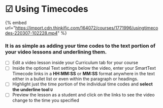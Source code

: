 # ☑ Using Timecodes

{% embed url="https://import.cdn.thinkific.com/164072/courses/1771996/usingtimecodes-220307-102228.mp4" %}

### It is as simple as adding your time codes to the text portion of your video lessons and underlining them.&#x20;

* [ ] Edit a video lesson inside your Curriculum tab for your course
* [ ] Inside the optional Text settings below the video, enter your SmartText Timecode links in a **HH:MM:SS** or **MM:SS** format anywhere in the text either in a bullet list or even within the paragraph or headings.&#x20;
* [ ] Highlight just the time portion of the individual time codes and **select the underline tool   `U`**&#x20;
* [ ] Preview the lesson as a student and click on the links to see the video change to the time you specified

